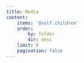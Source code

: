 ```yaml
---
title: Media
content:
    items: '@self.children'
    order:
        by: folder
        dir: desc
    limit: 0
    pagination: false
---
```

